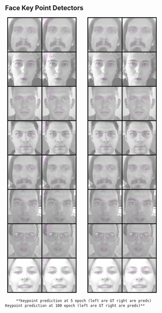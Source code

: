 ## Face Key Point Detectors

<p align="center">
  <img alt="Light" src="vis_imgs/0_step_kps.png" width="45%">
&nbsp; &nbsp; &nbsp; &nbsp;
  <img alt="Dark" src="vis_imgs/100_step_kps.png" width="45%">
</p>

         **keypoint prediction at 5 epoch (left are GT right are preds)                    Keypoint prediction at 100 epoch (left are GT right are preds)**